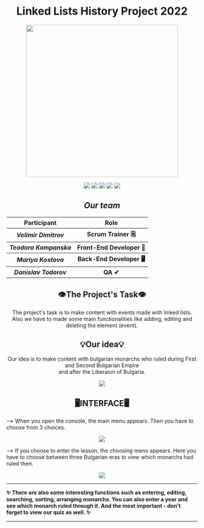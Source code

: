 <h1 align="center">Linked Lists History Project 2022</h1>
<p align="center"><img src="https://i.imgur.com/TFtJ7hE.png" width="400"></p>
<p align = "center">
   <img src = "https://img.shields.io/github/languages/count/VVDimitrov19/Linked-Lists-History?style=for-the-badge">
   <img src = "https://img.shields.io/github/contributors/VVDimitrov19/Linked-Lists-History?style=for-the-badge">
   <img src = "https://img.shields.io/github/repo-size/VVDimitrov19/Linked-Lists-History?style=for-the-badge">
   <img src = "https://img.shields.io/github/last-commit/VVDimitrov19/Linked-Lists-History?style=for-the-badge">
   <img src = "https://img.shields.io/github/languages/top/VVDimitrov19/Linked-Lists-History?style=for-the-badge">
  </p>

<h2 align="center"><i>Our team</i></h2>
  <table align="center">
  <tr>
    <th>Participant</th>
    <th>Role</th>
  </tr>
  <tr>
    <th><i>Velimir Dimitrov</i></th>
    <th>Scrum Trainer 🗒</th>
  </tr>
  <tr>
    <th><i>Teodora Kompanska</i></th>
    <th>Front-End Developer 👀</th>
  </tr>
  <tr>
    <th><i>Mariya Kostova</i></th>
    <th>Back-End Developer 🖥</th>
  </tr>
  <tr>
    <th><i>Danislav Todorov</i></th>
    <th>QA ✔</th>
  </tr> 
</table>
<h2 align="center">👁The Project's Task👁</h2>
<p align="center">The project's task is to make content with events made with linked lists. <br> Also we have to made some main functionalities like adding, editing and deleting the element (event).</p>
<h2 align="center">💡Our idea💡</h2>
<p align="center">Our idea is to make content with bulgarian monarchs who ruled during First and Second Bulgarian Empire <br> and after the Liberaion of Bulgaria.</p>
<p align="center"><img src="https://i.imgur.com/dOx1wXs.png"> </p>

<h2 align="center">🖥INTERFACE🖥</h2>

<p>--> When you open the console, the main menu appears. Then you have to choose from 3 choices. </p>
<p align="center"><img src="https://i.imgur.com/BqdpiOQ.png"></p>

<p>--> If you choose to enter the lesson, the choosing menu appears. Here you have to choose between three Bulgarian eras to view which monarchs had ruled then. </p>
<p align="center"><img src="https://i.imgur.com/z1W7uI3.png"></p>
<hr>
<p><b> ✨ There are also some interesting functions such as entering, editing, searching, sorting, arranging monarchs. You can also enter a year and see which monarch ruled through it. And the most important - don't forget to view our quiz as well. ✨ </b></p>
<hr>
